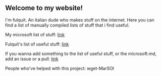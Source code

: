 ## Welcome to my website!

I'm fulquit. An italian dude who makes stuff on the internet. Here you can find a list of manually compiled lists of stuff that i find useful.

My microsoft list of stuff: [link](microsoft.md)

Fulquit's list of useful stuff: [link](useful.md)

If you wanna add something to the list of useful stuff, or the microsoft.md, add an issue or a pull: [link](https://github.com/fulquit/fulquit.github.io)

People who've helped with this project:
wget-MarSOl
